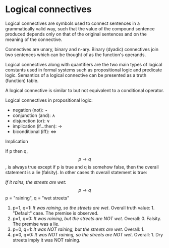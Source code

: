 # Logical connectives

Logical connectives are symbols used to connect sentences in a grammatically valid way, such that the value of the compound sentence produced depends only on that of the original sentences and on the meaning of the connective.

Connectives are unary, binary and n-ary. Binary (dyadic) connectives join two sentences which can be thought of as the function's operands.

Logical connectives along with quantifiers are the two main types of logical constants used in formal systems such as propositional logic and predicate logic. Semantics of a logical connective can be presented as a truth (function) table.

A logical connective is similar to but not equivalent to a conditional operator.

Logical connectives in propositional logic:
* negation (not): $\lnot$
* conjunction (and): $\land$
* disjunction (or): $\lor$
* implication (if...then): $\rightarrow$
* biconditional (iff): $\iff$


Implication

If p then q, $$p\to q$$, is always true except if p is true and q is somehow false, then the overall statement is a lie (falsity). In other cases th overall statement is true:


_If it rains, the streets are wet_: $$p \to q$$
p = "raining", q = "wet streets"

1. p=1, q=1:
  _It was raining, so the streets are wet_. Overall truth value: 1.
  "Default" case. The premise is observed.
2. p=1, q=0:
  _It was raining, but the streets are NOT wet_. Overall: 0.
   Falsity. The premise was a lie.
3. p=0, q=1:
  _It was NOT raining, but the streets are wet_. Overall: 1.
4. p=0, q=0:
  _It was NOT raining, so the streets are NOT wet_. Overall: 1.
  Dry streets imply it was NOT raining.
